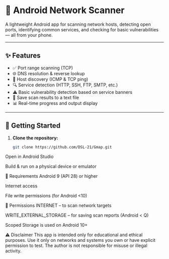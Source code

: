 # 📡 Android Network Scanner

A lightweight Android app for scanning network hosts, detecting open ports, identifying common services, and checking for basic vulnerabilities — all from your phone.

---

## ✨ Features

- ✅ Port range scanning (TCP)
- 🌐 DNS resolution & reverse lookup
- 📶 Host discovery (ICMP & TCP ping)
- 🔍 Service detection (HTTP, SSH, FTP, SMTP, etc.)
- ⚠️ Basic vulnerability detection based on service banners
- 📄 Save scan results to a text file
- 📊 Real-time progress and output display

---

## 📲 Getting Started

1. **Clone the repository:**
   ```bash
   git clone https://github.com/DSL-21/Gmap.git
Open in Android Studio

Build & run on a physical device or emulator

📱 Requirements
Android 9 (API 28) or higher

Internet access

File write permissions (for Android <10)

🔐 Permissions
INTERNET – to scan network targets

WRITE_EXTERNAL_STORAGE – for saving scan reports (Android < Q)

Scoped Storage is used on Android 10+

⚠️ Disclaimer
This app is intended only for educational and ethical purposes.
Use it only on networks and systems you own or have explicit permission to test.
The author is not responsible for misuse or illegal activity.
